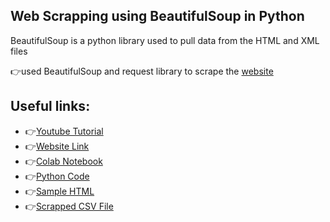 ## Web Scrapping using BeautifulSoup in Python
BeautifulSoup is a python library used to pull data from the HTML and XML files

👉used BeautifulSoup and request library to scrape the [website](https://coreyms.com/)


## Useful links:
* 👉[Youtube Tutorial](https://www.youtube.com/watch?v=ng2o98k983k&list=PL-osiE80TeTt2d9bfVyTiXJA-UTHn6WwU&index=50)
* 👉[Website Link](https://coreyms.com/)
* 👉[Colab Notebook](https://github.com/ushnak-tech/Web-Scrapping/blob/main/Web_Scraping.ipynb)
* 👉[Python Code]()
* 👉[Sample HTML]()
* 👉[Scrapped CSV File]()
